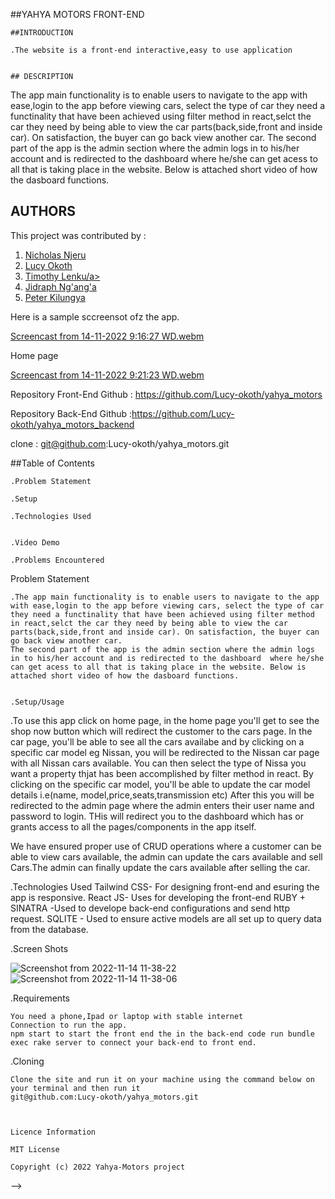 ##YAHYA MOTORS FRONT-END


    ##INTRODUCTION

    .The website is a front-end interactive,easy to use application


    ## DESCRIPTION

The app main functionality is to enable users to navigate to the app with ease,login to the app before viewing cars, select the type of car they need a functinality that have been achieved using filter method in react,selct the car they need by being able to view the car parts(back,side,front and inside car). On satisfaction, the buyer can go back view another car.
The second part of the app is the admin section where the admin logs in to his/her account and is redirected to the dashboard  where he/she can get acess to all that is taking place in the website. Below is attached short video of how the dasboard functions.

## AUTHORS

This project was contributed by : 
1. <a href=https://github.com/nicco99> Nicholas Njeru </a>
2. <a href=https://github.com/Lucy-okoth>Lucy Okoth</a>
3. <a href=https://github.com/esipil> Timothy Lenku/a>
4. <a href=https://github.com/Jidraf>Jidraph Ng'ang'a</a>
5. <a href=https://github.com/muthwi1234>Peter Kilungya</a>


Here is a sample sccreensot ofz the app.

[Screencast from 14-11-2022  9:16:27 WD.webm](https://user-images.githubusercontent.com/108528356/201588994-d594eeab-a769-480a-b104-6002d7acbb3d.webm)

Home page


[Screencast from 14-11-2022  9:21:23 WD.webm](https://user-images.githubusercontent.com/108528356/201589642-1792ed72-d08d-443a-a2c6-4b8cfc40bc61.webm)



Repository Front-End Github : https://github.com/Lucy-okoth/yahya_motors

Repository Back-End Github :https://github.com/Lucy-okoth/yahya_motors_backend


clone : git@github.com:Lucy-okoth/yahya_motors.git


##Table of Contents


    .Problem Statement

    .Setup

    .Technologies Used


    .Video Demo

    .Problems Encountered

Problem Statement

    .The app main functionality is to enable users to navigate to the app with ease,login to the app before viewing cars, select the type of car they need a functinality that have been achieved using filter method in react,selct the car they need by being able to view the car parts(back,side,front and inside car). On satisfaction, the buyer can go back view another car.
    The second part of the app is the admin section where the admin logs in to his/her account and is redirected to the dashboard  where he/she can get acess to all that is taking place in the website. Below is attached short video of how the dasboard functions.


    .Setup/Usage

.To use this app click  on home page, in the home page you'll get to see the shop now button which will redirect the customer to the cars page. In the car page, you'll be able to see all the cars availabe and by clicking on a specific car model eg Nissan, you will be redirected to the Nissan car page with all Nissan cars available. You can then select the type of Nissa you want a property thjat has been accomplished by filter method in react.
By clicking on the specific car model, you'll be able to update the car model details i.e(name, model,price,seats,transmission etc)
After this you will be redirected to the admin page where the admin enters their user name and password to login. THis will redirect you to the dashboard which has or grants access to all the pages/components in the app itself.

We have ensured proper use of CRUD operations where a customer can be able to view cars available, the admin can update the cars available and sell Cars.The admin can finally update the cars available after selling the car.

.Technologies Used
    Tailwind CSS- For designing front-end and esuring the app is responsive.
    React JS- Uses for developing the front-end
    RUBY + SINATRA -Used to develope back-end configurations and send http request.
    SQLITE - Used to ensure  active models are all set up to query data from the database.

    
.Screen Shots

   ![Screenshot from 2022-11-14 11-38-22](https://user-images.githubusercontent.com/108528356/201613800-83647e20-8770-4bbc-a63f-3d6762358860.png)
![Screenshot from 2022-11-14 11-38-06](https://user-images.githubusercontent.com/108528356/201613833-59a4ad59-004d-4ef8-9f2c-2a91dd46038d.png)




.Requirements

    You need a phone,Ipad or laptop with stable internet 
    Connection to run the app.
    npm start to start the front end the in the back-end code run bundle exec rake server to connect your back-end to front end.

.Cloning

    Clone the site and run it on your machine using the command below on your terminal and then run it
    git@github.com:Lucy-okoth/yahya_motors.git



    Licence Information

    MIT License

    Copyright (c) 2022 Yahya-Motors project 
 -->
